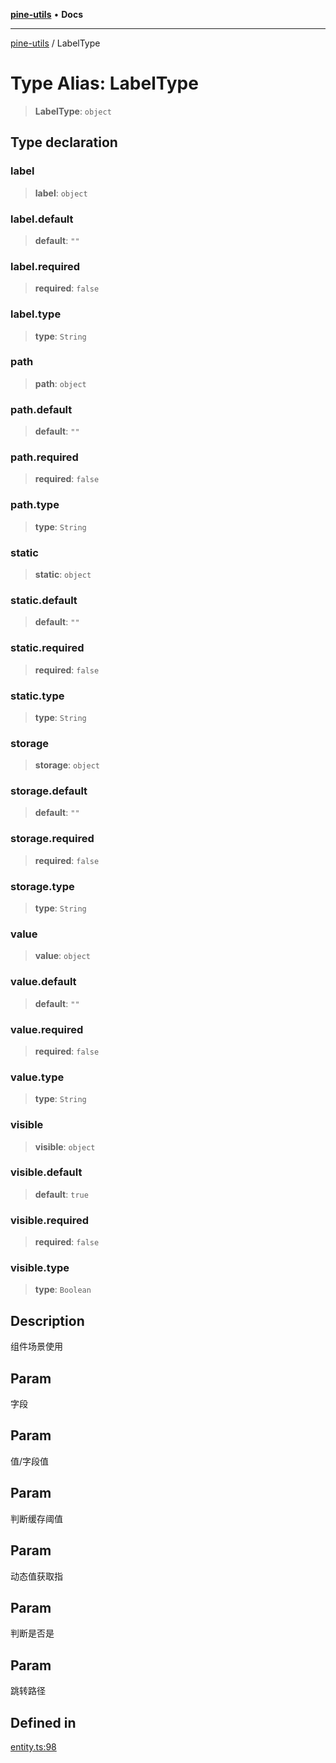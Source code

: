 [**pine-utils**](../README.md) • **Docs**

***

[pine-utils](../globals.md) / LabelType

# Type Alias: LabelType

> **LabelType**: `object`

## Type declaration

### label

> **label**: `object`

### label.default

> **default**: `""`

### label.required

> **required**: `false`

### label.type

> **type**: `String`

### path

> **path**: `object`

### path.default

> **default**: `""`

### path.required

> **required**: `false`

### path.type

> **type**: `String`

### static

> **static**: `object`

### static.default

> **default**: `""`

### static.required

> **required**: `false`

### static.type

> **type**: `String`

### storage

> **storage**: `object`

### storage.default

> **default**: `""`

### storage.required

> **required**: `false`

### storage.type

> **type**: `String`

### value

> **value**: `object`

### value.default

> **default**: `""`

### value.required

> **required**: `false`

### value.type

> **type**: `String`

### visible

> **visible**: `object`

### visible.default

> **default**: `true`

### visible.required

> **required**: `false`

### visible.type

> **type**: `Boolean`

## Description

组件场景使用

## Param

字段

## Param

值/字段值

## Param

判断缓存阈值

## Param

动态值获取指

## Param

判断是否是

## Param

跳转路径

## Defined in

[entity.ts:98](https://github.com/byzhyt/pine-utils/blob/924fa77904d2b99c7ab94631f9f8a700b695aa96/src/entity.ts#L98)
